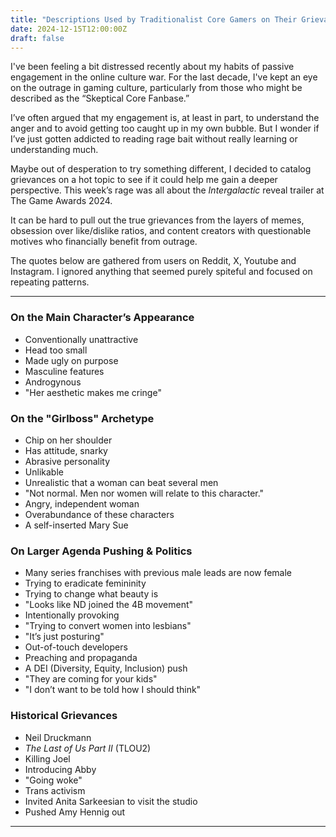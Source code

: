 ```yaml
---
title: "Descriptions Used by Traditionalist Core Gamers on Their Grievances with the Intergalactic Reveal Trailer" 
date: 2024-12-15T12:00:00Z
draft: false
---
```


I've been feeling a bit distressed recently about my habits of passive engagement in the online culture war. For the last decade, I've kept an eye on the outrage in gaming culture, particularly from those who might be described as the “Skeptical Core Fanbase.”

I’ve often argued that my engagement is, at least in part, to understand the anger and to avoid getting too caught up in my own bubble. But I wonder if I’ve just gotten addicted to reading rage bait without really learning or understanding much.

Maybe out of desperation to try something different, I decided to catalog grievances on a hot topic to see if it could help me gain a deeper perspective. This week’s rage was all about the *Intergalactic* reveal trailer at The Game Awards 2024.

It can be hard to pull out the true grievances from the layers of memes, obsession over like/dislike ratios, and content creators with questionable motives who financially benefit from outrage.

The quotes below are gathered from users on Reddit, X, Youtube and Instagram. I ignored anything that seemed purely spiteful and focused on repeating patterns. 

---

### On the Main Character’s Appearance
- Conventionally unattractive  
- Head too small  
- Made ugly on purpose  
- Masculine features  
- Androgynous  
- "Her aesthetic makes me cringe"  

### On the "Girlboss" Archetype
- Chip on her shoulder  
- Has attitude, snarky  
- Abrasive personality  
- Unlikable  
- Unrealistic that a woman can beat several men  
- "Not normal. Men nor women will relate to this character."  
- Angry, independent woman  
- Overabundance of these characters  
- A self-inserted Mary Sue  

### On Larger Agenda Pushing & Politics
- Many series franchises with previous male leads are now female  
- Trying to eradicate femininity  
- Trying to change what beauty is  
- "Looks like ND joined the 4B movement"  
- Intentionally provoking  
- "Trying to convert women into lesbians"  
- "It’s just posturing"  
- Out-of-touch developers  
- Preaching and propaganda  
- A DEI (Diversity, Equity, Inclusion) push  
- "They are coming for your kids"  
- "I don’t want to be told how I should think"  

### Historical Grievances
- Neil Druckmann  
- *The Last of Us Part II* (TLOU2)  
- Killing Joel  
- Introducing Abby  
- "Going woke"  
- Trans activism  
- Invited Anita Sarkeesian to visit the studio  
- Pushed Amy Hennig out  

---

